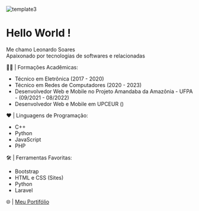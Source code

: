 ![template3](https://user-images.githubusercontent.com/62779334/112328291-f77aca00-8c94-11eb-885d-433ec9de3dbf.png)

# Hello World !
Me chamo Leonardo Soares <br>
Apaixonado por tecnologias de softwares e relacionadas

👨‍🎓 | Formações Acadêmicas:
  -  Técnico em Eletrônica (2017 - 2020) 
  -  Técnico em Redes de Computadores (2020 - 2023)
  -  Desenvolvedor Web e Mobile no Projeto Amandaba da Amazônia - UFPA - (09/2021 - 08/2022)
  -  Desenvolvedor Web e Mobile em UPCEUR ()
 
❤️ | Linguagens de Programação:
  - C++
  - Python 
  - JavaScript
  - PHP

🛠️ | Ferramentas Favoritas:
  - Bootstrap
  - HTML e CSS (Sites)
  - Python
  - Laravel

🌐 | [Meu Portifólio](https://leonardo-soares.github.io/Leonardo-Soares/) 
